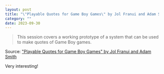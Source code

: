 ```yaml
---
layout: post
title: "\"Playable Quotes for Game Boy Games\" by Jol Franui and Adam Smith"
category: ""
date: 2023-09-30
---
```


> This session covers a working prototype of a system that can be used to make quotes of Game Boy games.

Source: ["Playable Quotes for Game Boy Games" by Jol Franui and Adam Smith](https://www.youtube.com/watch?v=z9JYOZWLMlo)

Very interesting!
